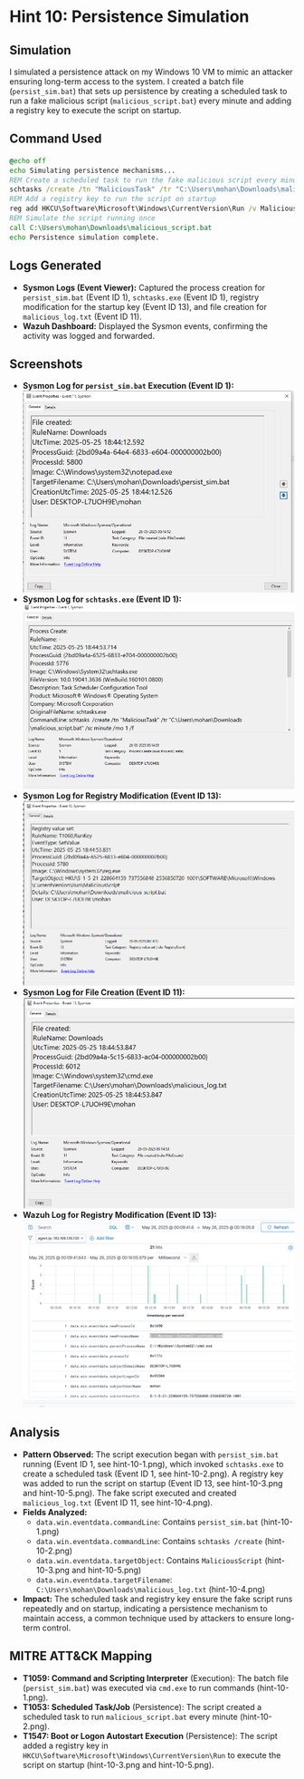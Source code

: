 # Hint 10: Persistence Simulation

## Simulation
I simulated a persistence attack on my Windows 10 VM to mimic an attacker ensuring long-term access to the system. I created a batch file (`persist_sim.bat`) that sets up persistence by creating a scheduled task to run a fake malicious script (`malicious_script.bat`) every minute and adding a registry key to execute the script on startup.

## Command Used
```bat
@echo off
echo Simulating persistence mechanisms...
REM Create a scheduled task to run the fake malicious script every minute
schtasks /create /tn "MaliciousTask" /tr "C:\Users\mohan\Downloads\malicious_script.bat" /sc minute /mo 1 /f
REM Add a registry key to run the script on startup
reg add HKCU\Software\Microsoft\Windows\CurrentVersion\Run /v MaliciousScript /t REG_SZ /d "C:\Users\mohan\Downloads\malicious_script.bat" /f
REM Simulate the script running once
call C:\Users\mohan\Downloads\malicious_script.bat
echo Persistence simulation complete.
```

## Logs Generated
- **Sysmon Logs (Event Viewer):** Captured the process creation for `persist_sim.bat` (Event ID 1), `schtasks.exe` (Event ID 1), registry modification for the startup key (Event ID 13), and file creation for `malicious_log.txt` (Event ID 11).  
- **Wazuh Dashboard:** Displayed the Sysmon events, confirming the activity was logged and forwarded.

## Screenshots
- **Sysmon Log for `persist_sim.bat` Execution (Event ID 1):** ![Persist Sim Log](../screenshots/hint-10-1.png)  
- **Sysmon Log for `schtasks.exe` (Event ID 1):** ![Schtasks Log](../screenshots/hint-10-2.png)  
- **Sysmon Log for Registry Modification (Event ID 13):** ![Registry Modification Log](../screenshots/hint-10-3.png)  
- **Sysmon Log for File Creation (Event ID 11):** ![File Creation Log](../screenshots/hint-10-4.png)  
- **Wazuh Log for Registry Modification (Event ID 13):** ![Wazuh Registry Modification Log](../screenshots/hint-10-5.png)

## Analysis
- **Pattern Observed:** The script execution began with `persist_sim.bat` running (Event ID 1, see hint-10-1.png), which invoked `schtasks.exe` to create a scheduled task (Event ID 1, see hint-10-2.png). A registry key was added to run the script on startup (Event ID 13, see hint-10-3.png and hint-10-5.png). The fake script executed and created `malicious_log.txt` (Event ID 11, see hint-10-4.png).  
- **Fields Analyzed:**  
  - `data.win.eventdata.commandLine`: Contains `persist_sim.bat` (hint-10-1.png)  
  - `data.win.eventdata.commandLine`: Contains `schtasks /create` (hint-10-2.png)  
  - `data.win.eventdata.targetObject`: Contains `MaliciousScript` (hint-10-3.png and hint-10-5.png)  
  - `data.win.eventdata.targetFilename`: `C:\Users\mohan\Downloads\malicious_log.txt` (hint-10-4.png)  
- **Impact:** The scheduled task and registry key ensure the fake script runs repeatedly and on startup, indicating a persistence mechanism to maintain access, a common technique used by attackers to ensure long-term control.

## MITRE ATT&CK Mapping
- **T1059: Command and Scripting Interpreter** (Execution): The batch file (`persist_sim.bat`) was executed via `cmd.exe` to run commands (hint-10-1.png).  
- **T1053: Scheduled Task/Job** (Persistence): The script created a scheduled task to run `malicious_script.bat` every minute (hint-10-2.png).  
- **T1547: Boot or Logon Autostart Execution** (Persistence): The script added a registry key in `HKCU\Software\Microsoft\Windows\CurrentVersion\Run` to execute the script on startup (hint-10-3.png and hint-10-5.png).


